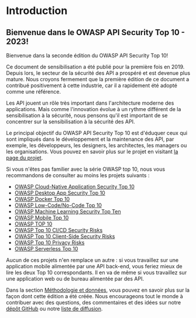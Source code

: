 # Introduction

## Bienvenue dans le OWASP API Security Top 10 - 2023!

Bienvenue dans la seconde édition du OWASP API Security Top 10!

Ce document de sensibilisation a été publié pour la première fois en 2019. Depuis
lors, le secteur de la sécurité des API a prospéré et est devenue plus mature.
Nous croyons fermement que la première édition de ce document a contribué positivement à cette industrie,
car il a rapidement été adopté comme une référence.

Les API jouent un rôle très important dans l'architecture moderne des applications.
Mais comme l'innovation évolue à un rythme différent de la sensibilisation à la sécurité,
nous pensons qu'il est important de se concentrer sur la sensibilisation à la sécurité des API.

Le principal objectif du OWASP API Security Top 10 est d'éduquer ceux qui sont
impliqués dans le développement et la maintenance des API, par exemple, les
développeurs, les designers, les architectes, les managers ou les
organisations. Vous pouvez en savoir plus sur le projet en
visitant [la page du projet][1].

Si vous n'êtes pas familier avec la série OWASP top 10, nous vous recommandons de
consulter au moins les projets suivants :

* [OWASP Cloud-Native Application Security Top 10][2]
* [OWASP Desktop App Security Top 10][3]
* [OWASP Docker Top 10][4]
* [OWASP Low-Code/No-Code Top 10][5]
* [OWASP Machine Learning Security Top Ten][6]
* [OWASP Mobile Top 10][7]
* [OWASP TOP 10][8]
* [OWASP Top 10 CI/CD Security Risks][9]
* [OWASP Top 10 Client-Side Security Risks][10]
* [OWASP Top 10 Privacy Risks][11]
* [OWASP Serverless Top 10][12]

Aucun de ces projets n'en remplace un autre : si vous travaillez sur une application
mobile alimentée par une API back-end, vous feriez mieux de lire les deux Top 10
correspondants. Il en va de même si vous travaillez sur une application web ou
de bureau alimentée par des API.

Dans la section [Méthodologie et données][13], vous pouvez en savoir plus sur la
façon dont cette édition a été créée. Nous encourageons tout le
monde à contribuer avec des questions, des commentaires et des idées sur notre
[dépôt GitHub][14] ou notre [liste de diffusion][15].

[1]: https://owasp.org/www-project-api-security/
[2]: https://owasp.org/www-project-cloud-native-application-security-top-10/
[3]: https://owasp.org/www-project-desktop-app-security-top-10/
[4]: https://owasp.org/www-project-docker-top-10/
[5]: https://owasp.org/www-project-top-10-low-code-no-code-security-risks/
[6]: https://owasp.org/www-project-machine-learning-security-top-10/
[7]: https://owasp.org/www-project-mobile-top-10/
[8]: https://owasp.org/www-project-top-ten/
[9]: https://owasp.org/www-project-top-10-ci-cd-security-risks/
[10]: https://owasp.org/www-project-top-10-client-side-security-risks/
[11]: https://owasp.org/www-project-top-10-privacy-risks/
[12]: https://owasp.org/www-project-serverless-top-10/
[13]: ./0xd0-about-data.md
[14]: https://github.com/OWASP/API-Security
[15]: https://groups.google.com/a/owasp.org/forum/#!forum/api-security-project
